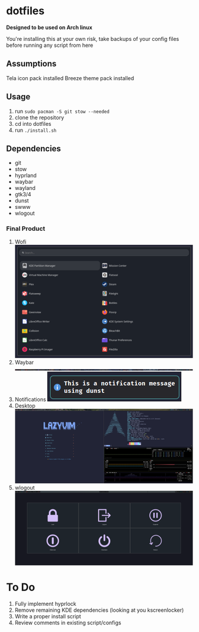 # dotfiles

**Designed to be used on Arch linux**

You're installing this at your own risk, take backups of your config files before running any script from here

## Assumptions
Tela icon pack installed
Breeze theme pack installed


## Usage
1. run `sudo pacman -S git stow --needed`
2. clone the repository
3. cd into dotfiles
4. run `./install.sh` 

## Dependencies
- git
- stow
- hyprland
- waybar
- wayland
- gtk3/4
- dunst
- swww
- wlogout

### Final Product

1. Wofi
![wofi](images/wofi.png)
2. Waybar
![waybar](images/waybar.png)
3. Notifications
![dunst](images/dunst.png)
4. Desktop
![hyprland](images/hyprland.png)
5. wlogout
![wlogout](images/wlogout.png)


# To Do
1. Fully implement hyprlock
2. Remove remaining KDE dependencies (looking at you kscreenlocker)
3. Write a proper install script 
4. Review comments in existing script/configs
